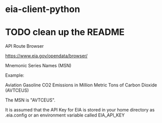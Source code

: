# eia-client-python

# TODO clean up the README

API Route Browser

https://www.eia.gov/opendata/browser/

Mnemonic Series Names (MSN)

Example: 

Aviation Gasoline CO2 Emissions in Million Metric Tons of Carbon Dioxide (AVTCEUS)

The MSN is "AVTCEUS".

It is assumed that the API Key for EIA is stored in
your home directory as .eia.config or an environment
variable called EIA_API_KEY
